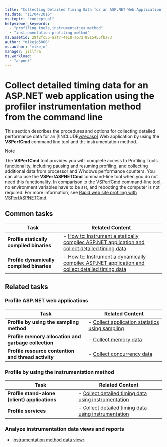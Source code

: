 ```yaml
---
title: "Collecting Detailed Timing Data for an ASP.NET Web Application Using the Profiler Instrumentation Method from the Command Line | Microsoft Docs"
ms.date: "11/04/2016"
ms.topic: "conceptual"
helpviewer_keywords:
  - "profiling tools,instrumentation method"
  - "instrumentation profiling method"
ms.assetid: 29f2fc55-aaf7-4e18-a672-8815455fba73
author: "mikejo5000"
ms.author: "mikejo"
manager: jillfra
ms.workload:
  - "aspnet"
---
```

# Collect detailed timing data for an ASP.NET web application using the profiler instrumentation method from the command line
This section describes the procedures and options for collecting detailed performance data for an [!INCLUDE[vstecasp](../code-quality/includes/vstecasp_md.md)] Web application by using the **VSPerfCmd** command line tool and the instrumentation method.

> [!NOTE]
> The **VSPerfCmd** tool provides you with complete access to Profiling Tools functionality, including pausing and resuming profiling, and collecting additional data from processor and Windows performance counters. You can also use the  **VSPerfASPNETCmd** command-line tool when you do not need this functionality. In comparison to the [VSPerfCmd](../profiling/vsperfcmd.md) command-line tool, no environment variables have to be set, and rebooting the computer is not required. For more information, see [Rapid web site profiling with VSPerfASPNETCmd](../profiling/rapid-web-site-profiling-with-vsperfaspnetcmd.md).

## Common tasks

|Task|Related Content|
|----------|---------------------|
|**Profile statically compiled binaries**|-   [How to: Instrument a statically compiled ASP.NET application and collect detailed timing data](../profiling/how-to-instrument-statically-compiled-aspnet-and-collect-detailed-timing-data.md)|
|**Profile dynamically compiled binaries**|-   [How to: Instrument a dynamically compiled ASP.NET application and collect detailed timing data](../profiling/how-to-instrument-a-dynamically-compiled-aspnet-app-and-collect-timing-data.md)|

## Related tasks

### Profile ASP.NET web applications

|Task|Related Content|
|----------|---------------------|
|**Profile by using the sampling method**|-   [Collect application statistics using sampling](../profiling/collecting-application-statistics-for-aspnet-using-the-profiler-sampling-method.md)|
|**Profile memory allocation and garbage collection**|-   [Collect memory data](../profiling/collecting-memory-data-from-an-aspnet-web-application.md)|
|**Profile resource contention and thread activity**|-   [Collect concurrency data](../profiling/collecting-concurrency-data-for-an-aspnet-web-application.md)|

### Profile by using the instrumentation method

|Task|Related Content|
|----------|---------------------|
|**Profile stand-alone (client) applications**|-   [Collect detailed timing data using instrumentation](../profiling/collecting-detailed-timing-data-for-a-stand-alone-application.md)|
|**Profile services**|-   [Collect detailed timing data using instrumentation](../profiling/collecting-detailed-timing-data-for-services-by-using-the-instrumentation-method.md)|

### Analyze instrumentation data views and reports
- [Instrumentation method data views](../profiling/instrumentation-method-data-views.md)